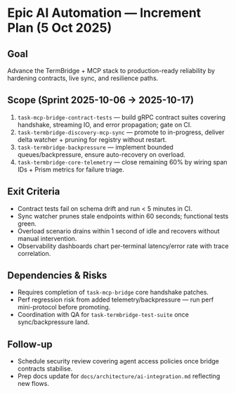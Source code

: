 # Epic AI Automation — Increment Plan (5 Oct 2025)

## Goal
Advance the TermBridge + MCP stack to production-ready reliability by hardening contracts, live sync, and resilience paths.

## Scope (Sprint 2025-10-06 → 2025-10-17)
1. `task-mcp-bridge-contract-tests` — build gRPC contract suites covering handshake, streaming IO, and error propagation; gate on CI.
2. `task-termbridge-discovery-mcp-sync` — promote to in-progress, deliver delta watcher + pruning for registry without restart.
3. `task-termbridge-backpressure` — implement bounded queues/backpressure, ensure auto-recovery on overload.
4. `task-termbridge-core-telemetry` — close remaining 60% by wiring span IDs + Prism metrics for failure triage.

## Exit Criteria
- Contract tests fail on schema drift and run < 5 minutes in CI.
- Sync watcher prunes stale endpoints within 60 seconds; functional tests green.
- Overload scenario drains within 1 second of idle and recovers without manual intervention.
- Observability dashboards chart per-terminal latency/error rate with trace correlation.

## Dependencies & Risks
- Requires completion of `task-mcp-bridge` core handshake patches.
- Perf regression risk from added telemetry/backpressure — run perf mini-protocol before promoting.
- Coordination with QA for `task-termbridge-test-suite` once sync/backpressure land.

## Follow-up
- Schedule security review covering agent access policies once bridge contracts stabilise.
- Prep docs update for `docs/architecture/ai-integration.md` reflecting new flows.
